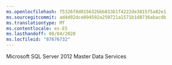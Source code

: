 ```yaml
---
ms.openlocfilehash: f5326f8d015632bbb833b1f4222de3815f5a82e1
ms.sourcegitcommit: ad4d92dce894592a259721a1571b1d8736abacdb
ms.translationtype: MT
ms.contentlocale: es-ES
ms.lasthandoff: 08/04/2020
ms.locfileid: "87676732"
---
```

Microsoft SQL Server 2012 Master Data Services
